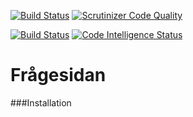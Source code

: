 [![Build Status](https://travis-ci.org/MagnusLj/ramverk1-project.svg?branch=master)](https://travis-ci.org/MagnusLj/ramverk1-project)
[![Scrutinizer Code Quality](https://scrutinizer-ci.com/g/MagnusLj/ramverk1-project/badges/quality-score.png?b=master)](https://scrutinizer-ci.com/g/MagnusLj/ramverk1-project/?branch=master)

[![Build Status](https://scrutinizer-ci.com/g/MagnusLj/ramverk1-project/badges/build.png?b=master)](https://scrutinizer-ci.com/g/MagnusLj/ramverk1-project/build-status/master)
[![Code Intelligence Status](https://scrutinizer-ci.com/g/MagnusLj/ramverk1-project/badges/code-intelligence.svg?b=master)](https://scrutinizer-ci.com/code-intelligence)


Frågesidan
================

###Installation
